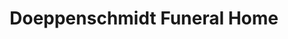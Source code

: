 ---
title: "Doeppenschmidt Funeral Home"
url: /canyon-lake/doeppenschmidt-funeral-home/
shop: Bestattungen
---